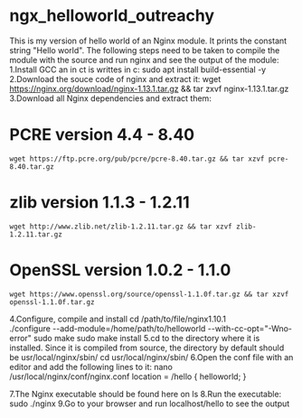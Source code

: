 # ngx_helloworld_outreachy
This is my version of hello world of an Nginx module. It prints the constant string "Hello world". 
The following steps need to be taken to compile the module with the source and run nginx and see the output of the module:
1.Install GCC an in ct is writtes in c:
  sudo apt install build-essential -y
2.Download the souce code of nginx and extract it:
  wget https://nginx.org/download/nginx-1.13.1.tar.gz && tar zxvf nginx-1.13.1.tar.gz
3.Download all Nginx dependencies and extract them:
  # PCRE version 4.4 - 8.40
    wget https://ftp.pcre.org/pub/pcre/pcre-8.40.tar.gz && tar xzvf pcre-8.40.tar.gz
  # zlib version 1.1.3 - 1.2.11
    wget http://www.zlib.net/zlib-1.2.11.tar.gz && tar xzvf zlib-1.2.11.tar.gz
  # OpenSSL version 1.0.2 - 1.1.0
    wget https://www.openssl.org/source/openssl-1.1.0f.tar.gz && tar xzvf openssl-1.1.0f.tar.gz
 4.Configure, compile and install 
   cd /path/to/file/nginx1.10.1  
  ./configure --add-module=/home/path/to/helloworld --with-cc-opt="-Wno-error"
  sudo make
  sudo make install
 5.cd to the directory where it is installed. Since it is compiled from source, the directory by default should be usr/local/nginx/sbin/
  cd usr/local/nginx/sbin/
 6.Open the conf file with an editor and add the following lines to it:
   nano /usr/local/nginx/conf/nginx.conf
   location = /hello {
  helloworld;
}
 
 7.The Nginx executable should be found here on ls
 8.Run the executable:
  sudo ./nginx
 9.Go to your browser and run localhost/hello to see the output 
